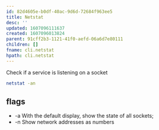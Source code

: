 ```yaml
---
id: 82d4605e-b0df-40ac-9d6d-72684f963ee5
title: Netstat
desc: ''
updated: 1607096111637
created: 1607096013824
parent: 91cff2b3-1121-41f0-aefd-06a6d7e80111
children: []
fname: cli.netstat
hpath: cli.netstat
---
```

Check if a service is listening on a socket

```sh
netstat -an
```

## flags

- \-a With the default display, show the state of all sockets;
- \-n Show network addresses as numbers

